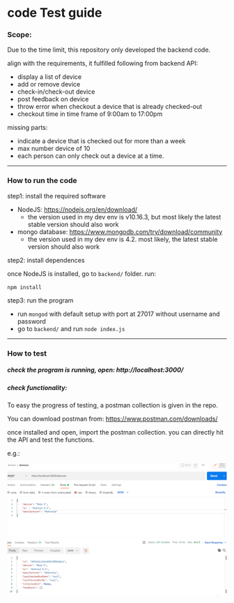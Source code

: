 # code Test guide

### Scope:

Due to the time limit, this repository only developed the backend code.

align with the requirements, it fulfilled following from backend API:  

- display a list of device
- add or remove device
- check-in/check-out device
- post feedback on device
- throw error when checkout a device that is already checked-out
- checkout time in time frame of 9:00am to 17:00pm

missing parts:

- indicate a device that is checked out for more than a week
- max number device of 10
- each person can only check out a device at a time.

---

### How to run the code

step1: install the required software

- NodeJS:  https://nodejs.org/en/download/
  - the version used in my dev env is v10.16.3, but most likely the latest stable version should also work
- mongo database: https://www.mongodb.com/try/download/community
  - the version used in my dev env is 4.2. most likely, the latest stable version should also work

step2: install dependences

once NodeJS is installed, go to `backend/` folder. run:

```shell
npm install
```

step3: run the program

- run `mongod` with default setup with port at 27017 without username and password
- go to `backend/` and run `node index.js`

---

### How to test

##### check the program is running, open: http://localhost:3000/

##### check functionality: 

To easy the progress of testing, a postman collection is given in the repo.

You can download postman from: https://www.postman.com/downloads/

once installed and open, import the postman collection. you can directly hit the API and test the functions. 

e.g.:

![image-20210724150220619](imgs\image-20210724150220619.png)